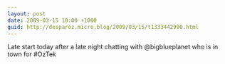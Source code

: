 ```yaml
---
layout: post
date: 2009-03-15 10:00 +1000
guid: http://desparoz.micro.blog/2009/03/15/t1333442990.html
---
```

Late start today after a late night chatting with @bigblueplanet who is in town for #OzTek
